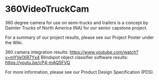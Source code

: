 # 360VideoTruckCam
360 degree camera for use on semi-trucks and trailers is a concept by Daimler Trucks of North America (NA) for our senior capstone project. 

For a summary of our project results, please see our Project Poster under the Wiki.

360 camera integration results: https://www.youtube.com/watch?v=mYVe1XR7Yx4
Blindspot object classifier software results: https://youtu.be/cP4-mAQ5FVQ

For more information, please see our Product Design Specification (PDS).
